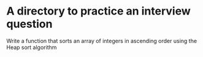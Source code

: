 #  A directory to practice an interview question

Write a function that sorts an array of integers in ascending order using the Heap sort algorithm
